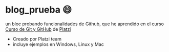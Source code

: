 # blog_prueba :smile:
un bloc probando funcionalidades de Github, que he aprendido en el curso [Curso de Git y GitHub](https://platzi.com/cursos/git-github/ "Curso de Git y GitHub") de [Platzi](https://platzi.com/ "Platzi")


* Creado por Platzi team
* incluye ejemplos en Windows, Linux y Mac
